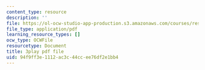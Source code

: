 ```yaml
---
content_type: resource
description: ''
file: https://ol-ocw-studio-app-production.s3.amazonaws.com/courses/res-18-009-learn-differential-equations-up-close-with-gilbert-strang-and-cleve-moler-fall-2015/94f9ff3e1112ac3c44ccee76df2e1bb4_6b9AW6QxXt0.pdf
file_type: application/pdf
learning_resource_types: []
ocw_type: OCWFile
resourcetype: Document
title: 3play pdf file
uid: 94f9ff3e-1112-ac3c-44cc-ee76df2e1bb4
---
```

